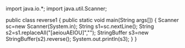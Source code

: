
import java.io.*;
import java.util.Scanner;

public class reverse1
{
public static void main(String args[])
{
	Scanner sc=new Scanner(System.in);
	String s1=sc.nextLine();
	String s2=s1.replaceAll("[aeiouAEIOU]","");
	StringBuffer s3=new StringBuffer(s2).reverse();
	System.out.println(s3);
}
}
